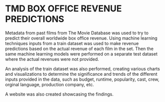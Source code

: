 # TMD BOX OFFICE REVENUE PREDICTIONS
Metadata from past films from The Movie Database was used to try to predict their overall worldwide box office revenue.
Using machine learning techniques inputs from a train dataset was used to make revenue predictions based on the actual
revenue of each film in the set. Then the same machine learning models were performed on a separate test dataset where the
actual revenues were not provided.

An analysis of the train dataset was also performed, creating various charts and visualizations to determine the significance
and trends of the different inputs provided in the data, such as budget, runtime, popularity, cast, crew, orginal language,
production company, etc.

A website was also created showcasing the findings.

